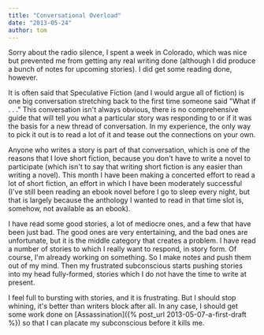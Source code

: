 ```yaml
---
title: "Conversational Overload"
date: "2013-05-24"
author: tom
---
```


Sorry about the radio silence, I spent a week in Colorado, which was nice but prevented me from getting any real writing done (although I did produce a bunch of notes for upcoming stories). I did get some reading done, however.

It is often said that Speculative Fiction (and I would argue all of fiction) is one big conversation stretching back to the first time someone said "What if . . ." This conversation isn't always obvious, there is no comprehensive guide that will tell you what a particular story was responding to or if it was the basis for a new thread of conversation. In my experience, the only way to pick it out is to read a lot of it and tease out the connections on your own.

Anyone who writes a story is part of that conversation, which is one of the reasons that I love short fiction, because you don't have to write a novel to participate (which isn't to say that writing short fiction is any easier than writing a novel). This month I have been making a concerted effort to read a lot of short fiction, an effort in which I have been moderately successful (I've still been reading an ebook novel before I go to sleep every night, but that is largely because the anthology I wanted to read in that time slot is, somehow, not available as an ebook).

I have read some good stories, a lot of mediocre ones, and a few that have been just bad. The good ones are very entertaining, and the bad ones are unfortunate, but it is the middle category that creates a problem. I have read a number of stories to which I really want to respond, in story form. Of course, I'm already working on something. So I make notes and push them out of my mind. Then my frustrated subconscious starts pushing stories into my head fully-formed, stories which I do not have the time to write at present.

I feel full to bursting with stories, and it is frustrating. But I should stop whining, it's better than writers block after all. In any case, I should get some work done on [Assassination]({% post_url 2013-05-07-a-first-draft %}) so that I can placate my subconscious before it kills me.
